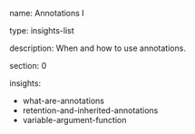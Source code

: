name: Annotations I

type: insights-list

description: When and how to use annotations. 

section: 0

insights:
  - what-are-annotations
  - retention-and-inherited-annotations
  - variable-argument-function
